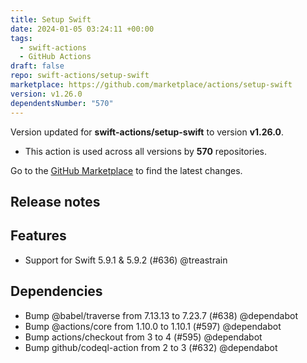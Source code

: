 ```yaml
---
title: Setup Swift
date: 2024-01-05 03:24:11 +00:00
tags:
  - swift-actions
  - GitHub Actions
draft: false
repo: swift-actions/setup-swift
marketplace: https://github.com/marketplace/actions/setup-swift
version: v1.26.0
dependentsNumber: "570"
---
```



Version updated for **swift-actions/setup-swift** to version **v1.26.0**.
- This action is used across all versions by **570** repositories.

Go to the [GitHub Marketplace](https://github.com/marketplace/actions/setup-swift) to find the latest changes.

## Release notes

## Features

* Support for Swift 5.9.1 & 5.9.2 (#636) @treastrain

## Dependencies

* Bump @babel/traverse from 7.13.13 to 7.23.7 (#638) @dependabot
* Bump @actions/core from 1.10.0 to 1.10.1 (#597) @dependabot
* Bump actions/checkout from 3 to 4 (#595) @dependabot
* Bump github/codeql-action from 2 to 3 (#632) @dependabot

